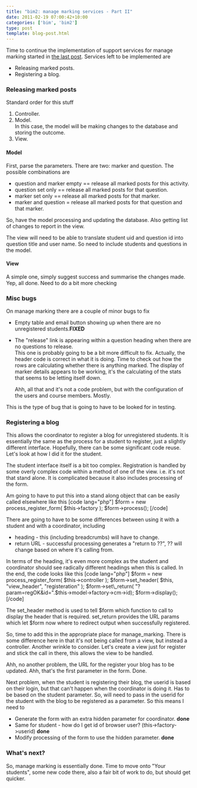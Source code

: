 ```yaml
---
title: "bim2: manage marking services - Part II"
date: 2011-02-19 07:00:42+10:00
categories: ['bim', 'bim2']
type: post
template: blog-post.html
---
```

Time to continue the implementation of support services for manage marking started in [the last post](/blog2/2011/02/17/bim2-manage-marking-support-services/). Services left to be implemented are

- Releasing marked posts.
- Registering a blog.

### Releasing marked posts

Standard order for this stuff

1. Controller.
2. Model.  
    In this case, the model will be making changes to the database and storing the outcome.
3. View.

#### Model

First, parse the parameters. There are two: marker and question. The possible combinations are

- question and marker empty == release all marked posts for this activity.
- question set only == release all marked posts for that question.
- marker set only == release all marked posts for that marker.
- marker and question = release all marked posts for that question and that marker.

So, have the model processing and updating the database. Also getting list of changes to report in the view.

The view will need to be able to translate student uid and question id into question title and user name. So need to include students and questions in the model.

#### View

A simple one, simply suggest success and summarise the changes made. Yep, all done. Need to do a bit more checking

### Misc bugs

On manage marking there are a couple of minor bugs to fix

- Empty table and email button showing up when there are no unregistered students.**FIXED**
- The "release" link is appearing within a question heading when there are no questions to release.  
    This one is probably going to be a bit more difficult to fix. Actually, the header code is correct in what it is doing. Time to check out how the rows are calculating whether there is anything marked. The display of marker details appears to be working, it's the calculating of the stats that seems to be letting itself down.
    
    Ahh, all that and it's not a code problem, but with the configuration of the users and course members. Mostly.
    

This is the type of bug that is going to have to be looked for in testing.

### Registering a blog

This allows the coordinator to register a blog for unregistered students. It is essentially the same as the process for a student to register, just a slightly different interface. Hopefully, there can be some significant code reuse. Let's look at how I did it for the student.

The student interface itself is a bit too complex. Registration is handled by some overly complex code within a method of one of the view. i.e. it's not that stand alone. It is complicated because it also includes processing of the form.

Am going to have to put this into a stand along object that can be easily called elsewhere like this \[code lang="php"\] $form = new process\_register\_form( $this->factory ); $form->process(); \[/code\]

There are going to have to be some differences between using it with a student and with a coordinator, including

- heading - this (including breadcrumbs) will have to change.
- return URL - successful processing generates a "return to ??", ?? will change based on where it's calling from.

In terms of the heading, it's even more complex as the student and coordinator should see radically different headings when this is called. In the end, the code looks like this \[code lang="php"\] $form = new process\_register\_form( $this->controller ); $form->set\_header( $this, "view\_header", "registeration" ); $form->set\_return( "?param=regOK&id=".$this->model->factory->cm->id); $form->display(); \[/code\]

The set\_header method is used to tell $form which function to call to display the header that is required. set\_return provides the URL params which let $form now where to redirect output when successfully registered.

So, time to add this in the appropriate place for manage\_marking. There is some difference here in that it's not being called from a view, but instead a controller. Another wrinkle to consider. Let's create a view just for register and stick the call in there, this allows the view to be handled.

Ahh, no another problem, the URL for the register your blog has to be updated. Ahh, that's the first parameter in the form. Done.

Next problem, when the student is registering their blog, the userid is based on their login, but that can't happen when the coordinator is doing it. Has to be based on the student parameter. So, will need to pass in the userid for the student with the blog to be registered as a parameter. So this means I need to

- Generate the form with an extra hidden parameter for coordinator. **done**
- Same for student - how do I get id of browser user? (this->factory->userid) **done**
- Modify processing of the form to use the hidden parameter. **done**

### What's next?

So, manage marking is essentially done. Time to move onto "Your students", some new code there, also a fair bit of work to do, but should get quicker.